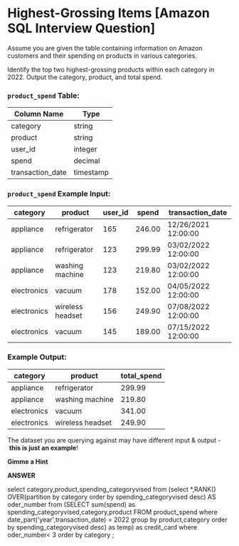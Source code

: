 # Highest-Grossing Items [Amazon SQL Interview Question]

Assume you are given the table containing information on Amazon customers and their spending on products in various categories.

Identify the top two highest-grossing products within each category in 2022. Output the category, product, and total spend.

### **`product_spend` Table:**

| Column Name | Type |
| --- | --- |
| category | string |
| product | string |
| user_id | integer |
| spend | decimal |
| transaction_date | timestamp |

### **`product_spend` Example Input:**

| category | product | user_id | spend | transaction_date |
| --- | --- | --- | --- | --- |
| appliance | refrigerator | 165 | 246.00 | 12/26/2021 12:00:00 |
| appliance | refrigerator | 123 | 299.99 | 03/02/2022 12:00:00 |
| appliance | washing machine | 123 | 219.80 | 03/02/2022 12:00:00 |
| electronics | vacuum | 178 | 152.00 | 04/05/2022 12:00:00 |
| electronics | wireless headset | 156 | 249.90 | 07/08/2022 12:00:00 |
| electronics | vacuum | 145 | 189.00 | 07/15/2022 12:00:00 |

### **Example Output:**

| category | product | total_spend |
| --- | --- | --- |
| appliance | refrigerator | 299.99 |
| appliance | washing machine | 219.80 |
| electronics | vacuum | 341.00 |
| electronics | wireless headset | 249.90 |

The dataset you are querying against may have different input & output - **this is just an example**!

**Gimme a Hint**

**ANSWER**

select category,product,spending_categoryvised
from  (select *,RANK() OVER(partition by category order by spending_categoryvised desc) AS oder_number
from (SELECT sum(spend) as spending_categoryvised,category,product FROM product_spend where date_part('year',transaction_date) = 2022 group by product,category order by spending_categoryvised desc) as temp) as credit_card
where oder_number< 3
order by category ;